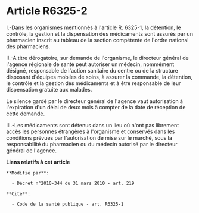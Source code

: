 # Article R6325-2

I.-Dans les organismes mentionnés à l'article R. 6325-1, la détention, le contrôle, la gestion et la dispensation des
médicaments sont assurés par un pharmacien inscrit au tableau de la section compétente de l'ordre national des pharmaciens. 

II.-A titre dérogatoire, sur demande de l'organisme, le directeur général de l'agence régionale de santé peut autoriser un
médecin, nommément désigné, responsable de l'action sanitaire du centre ou de la structure disposant d'équipes mobiles de
soins, à assurer la commande, la détention, le contrôle et la gestion des médicaments et à être responsable de leur
dispensation gratuite aux malades. 

Le silence gardé par le directeur général de l'agence vaut autorisation à l'expiration d'un délai de deux mois à compter de
la date de réception de cette demande. 

III.-Les médicaments sont détenus dans un lieu où n'ont pas librement accès les personnes étrangères à l'organisme et
conservés dans les conditions prévues par l'autorisation de mise sur le marché, sous la responsabilité du pharmacien ou du
médecin autorisé par le directeur général de l'agence.

**Liens relatifs à cet article**

	**Modifié par**:

	  - Décret n°2010-344 du 31 mars 2010 - art. 219

	**Cite**:

	  - Code de la santé publique - art. R6325-1
